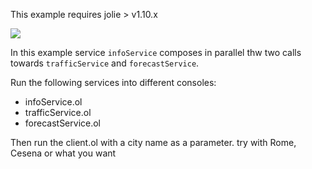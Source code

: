 This example requires jolie > v1.10.x

![](https://docs.jolie-lang.org/v1.10.x/.gitbook/assets/arch_parallel_example.png)

In this example service `infoService` composes in parallel thw two calls towards `trafficService` and `forecastService`.

Run the following services into different consoles:
- infoService.ol
- trafficService.ol
- forecastService.ol

Then run the client.ol with a city name as a parameter.
try with Rome, Cesena or what you want

